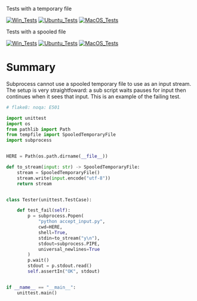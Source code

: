 
Tests with a temporary file

[![Win_Tests](https://github.com/zackees/python-subprocess-bug-spooled-temp-file/actions/workflows/push_win.yml/badge.svg)](https://github.com/zackees/python-subprocess-bug-spooled-temp-file/actions/workflows/push_win.yml)
[![Ubuntu_Tests](https://github.com/zackees/python-subprocess-bug-spooled-temp-file/actions/workflows/push_ubuntu.yml/badge.svg)](https://github.com/zackees/python-subprocess-bug-spooled-temp-file/actions/workflows/push_ubuntu.yml)
[![MacOS_Tests](https://github.com/zackees/python-subprocess-bug-spooled-temp-file/actions/workflows/push_macos.yml/badge.svg)](https://github.com/zackees/python-subprocess-bug-spooled-temp-file/actions/workflows/push_macos.yml)

Tests with a spooled file

[![Win_Tests](https://github.com/zackees/python-subprocess-bug-spooled-temp-file/actions/workflows/push_win_fail.yml/badge.svg)](https://github.com/zackees/python-subprocess-bug-spooled-temp-file/actions/workflows/push_win_fail.yml)
[![Ubuntu_Tests](https://github.com/zackees/python-subprocess-bug-spooled-temp-file/actions/workflows/push_ubuntu_fail.yml/badge.svg)](https://github.com/zackees/python-subprocess-bug-spooled-temp-file/actions/workflows/push_ubuntu_fail.yml)
[![MacOS_Tests](https://github.com/zackees/python-subprocess-bug-spooled-temp-file/actions/workflows/push_macos_fail.yml/badge.svg)](https://github.com/zackees/python-subprocess-bug-spooled-temp-file/actions/workflows/push_macos_fail.yml)

# Summary

Subprocess cannot use a spooled temporary file to use as an input stream. The setup is very straightfoward: a sub script waits pauses for input then continues when it sees that input. This is an example of the failing test.

```python
# flake8: noqa: E501

import unittest
import os
from pathlib import Path
from tempfile import SpooledTemporaryFile
import subprocess


HERE = Path(os.path.dirname(__file__))

def to_stream(input: str) -> SpooledTemporaryFile:
    stream = SpooledTemporaryFile()
    stream.write(input.encode("utf-8"))
    return stream


class Tester(unittest.TestCase):

    def test_fail(self):
        p = subprocess.Popen(
            "python accept_input.py",
            cwd=HERE,
            shell=True,
            stdin=to_stream("y\n"),
            stdout=subprocess.PIPE,
            universal_newlines=True
        )
        p.wait()
        stdout = p.stdout.read()
        self.assertIn("OK", stdout)


if __name__ == "__main__":
    unittest.main()

```
